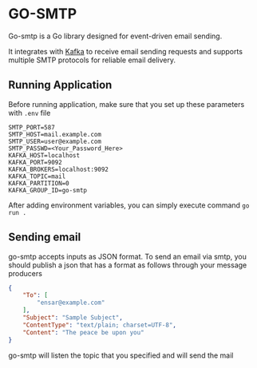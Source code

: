 # GO-SMTP
Go-smtp is a Go library designed for event-driven email sending. 

It integrates with [Kafka](https://kafka.apache.org/) to receive email sending requests and supports multiple SMTP protocols for reliable email delivery.

## Running Application
Before running application, make sure that you set up these parameters with `.env` file

```
SMTP_PORT=587
SMTP_HOST=mail.example.com
SMTP_USER=user@example.com
SMTP_PASSWD=<Your_Password_Here>
KAFKA_HOST=localhost
KAFKA_PORT=9092
KAFKA_BROKERS=localhost:9092
KAFKA_TOPIC=mail
KAFKA_PARTITION=0
KAFKA_GROUP_ID=go-smtp
```

After adding environment variables, you can simply execute command `go run .`

## Sending email
go-smtp accepts inputs as JSON format. To send an email via smtp, you should publish a json that has a format as follows through your message producers

```json
{
    "To": [
        "ensar@example.com"
    ],
    "Subject": "Sample Subject",
    "ContentType": "text/plain; charset=UTF-8",
    "Content": "The peace be upon you"
}
```
go-smtp will listen the topic that you specified and will send the mail
